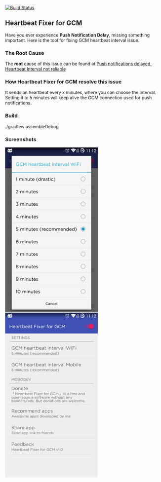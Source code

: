 
[![Build Status](https://travis-ci.org/shaobin0604/HeartbeatFixerForGCM.svg)](https://travis-ci.org/shaobin0604/HeartbeatFixerForGCM)

## Heartbeat Fixer for GCM

Have you ever experience **Push Notification Delay**, missing something important. Here is the tool for fixing GCM heartbeat interval issue.

### The Root Cause

The **root** cause of this issue can be found at [Push notifications delayed, Heartbeat Interval not reliable](https://productforums.google.com/forum/#!msg/nexus/fslYqYrULto/lU2D3Qe1mugJ)

### How Heartbeat Fixer for GCM resolve this issue

It sends an heartbeat every x minutes, where you can choose the interval. Setting it to 5 minutes will keep alive the GCM connection used for push notifications.

### Build 

  ./gradlew assembleDebug

### Screenshots

<img src="snapshot/device-2015-03-24-231244.png" width="300px"/>
<img src="snapshot/device-2015-03-24-231306.png" width="300px"/>


